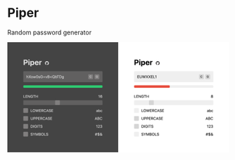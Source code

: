 # Piper

Random password generator

<img src="images/preview/dark-and-light.png" alt="" width="800" />
